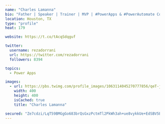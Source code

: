 ```yaml
---
name: "Charles Lamanna"
bio: "Father | Speaker | Trainer | MVP | #PowerApps & #PowerAutomate Community Super User | YouTuber Right-pointing triangle http://youtube.com/c/rezadorrani | Learn - Share - Clockwise rightwards and leftwards open circle arrows"
location: Houston, TX
type: "profile"
heat: 179

website: https://t.co/tAcqSdqguf

twitter:
  username: rezadorrani
  url: https://twitter.com/rezadorrani
  followers: 8394

topics:
  - Power Apps

images:
  - url: https://pbs.twimg.com/profile_images/1063114045270777856/qeT-jpWr_400x400.jpg
    width: 400
    height: 400
    isCached: true
    title: "Charles Lamanna"

secured: "Ze7cdzi/LqT59BMGgGo683brQsGxzPctmTl2PkWh3ah+ue8vykkUe+EdSBV5BLnvCoBUNf1NS4tfR3tBf2uV+MpS7PNdtB2xIk53Aj2qMx1ZiDMecBVztCCk8Oa6PAOVxADJhU/okC+HgmJ7/tp9sxINUrhlWf0M6uek3L2eatcojiofAj/rZIp/Uv1SHwr4l3qRQCq0/DvFudnoiMEXfpkUAYnzm9Y+W4SRPktcNEomWd1HSt2YnRQNssy8KKAJYIIyT62lLtCqrPokO4PschhhWcZTZSmJnhe751Qor4JAK6Q59t2MxoPR5Avvh/kc1Nf9mDp6TmnakK3bE8hRQ0yIxMG5q8AQ824CAQLB21mM5OLW+OivDZfj0h4Ivy+Wy5getpe4e1RGYYNazpCfmiuO5aUrv+Rt26IhovO9TU4=;eMh7AklAntaYcfEvUlRCGA=="
---
```



